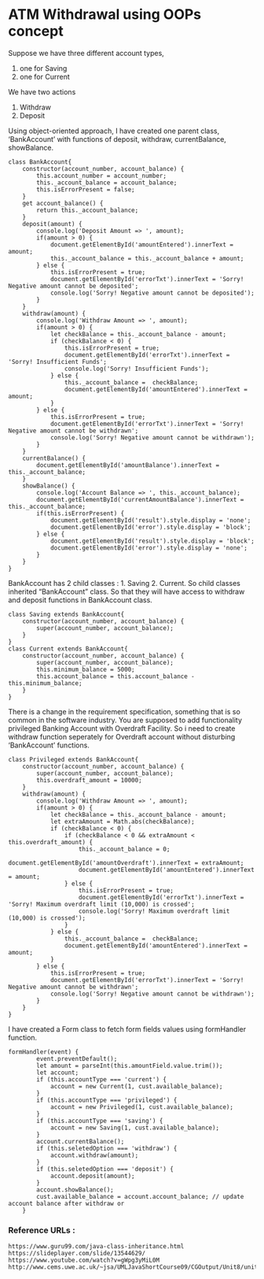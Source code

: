 # ATM Withdrawal using OOPs concept

Suppose we have three different account types, 
1. one for Saving 
2. one for Current

We have two actions 
1. Withdraw
2. Deposit

Using object-oriented approach, I have created one parent class, ‘BankAccount’ with functions of deposit, withdraw, currentBalance, showBalance. 

```
class BankAccount{
    constructor(account_number, account_balance) {
        this.account_number = account_number;
        this._account_balance = account_balance;
        this.isErrorPresent = false;
    }
    get account_balance() {
        return this._account_balance;
    }
    deposit(amount) {
        console.log('Deposit Amount => ', amount);
        if(amount > 0) {
            document.getElementById('amountEntered').innerText = amount;
            this._account_balance = this._account_balance + amount;
        } else {
            this.isErrorPresent = true;
            document.getElementById('errorTxt').innerText = 'Sorry! Negative amount cannot be deposited';
            console.log('Sorry! Negative amount cannot be deposited');
        }
    }
    withdraw(amount) {
        console.log('Withdraw Amount => ', amount);
        if(amount > 0) {            
            let checkBalance = this._account_balance - amount;
            if (checkBalance < 0) {
                this.isErrorPresent = true;
                document.getElementById('errorTxt').innerText = 'Sorry! Insufficient Funds';
                console.log('Sorry! Insufficient Funds');
            } else {
                this._account_balance =  checkBalance;
                document.getElementById('amountEntered').innerText = amount;                
            }
        } else {
            this.isErrorPresent = true;
            document.getElementById('errorTxt').innerText = 'Sorry! Negative amount cannot be withdrawn';
            console.log('Sorry! Negative amount cannot be withdrawn');
        }        
    }
    currentBalance() {
        document.getElementById('amountBalance').innerText = this._account_balance;
    }
    showBalance() {
        console.log('Account Balance => ', this._account_balance);
        document.getElementById('currentAmountBalance').innerText = this._account_balance;  
        if(this.isErrorPresent) {
            document.getElementById('result').style.display = 'none';
            document.getElementById('error').style.display = 'block';
        } else {
            document.getElementById('result').style.display = 'block';
            document.getElementById('error').style.display = 'none';
        }              
    }
}
```
BankAccount has 2 child classes : 1. Saving 2. Current. So child classes inherited “BankAccount” class. So that they will have access to withdraw and deposit functions in BankAccount class.

```
class Saving extends BankAccount{
    constructor(account_number, account_balance) {
        super(account_number, account_balance);
    }
}
class Current extends BankAccount{
    constructor(account_number, account_balance) {
        super(account_number, account_balance);
        this.minimum_balance = 5000;
        this.account_balance = this.account_balance - this.minimum_balance;
    }
}
```

There is a change in the requirement specification, something that is so common in the software industry. You are supposed to add functionality privileged Banking Account with Overdraft Facility. So i need to create withdraw function seperately for Overdraft account without disturbing ‘BankAccount’ functions.

```
class Privileged extends BankAccount{
    constructor(account_number, account_balance) {
        super(account_number, account_balance);
        this.overdraft_amount = 10000;
    }
    withdraw(amount) {
        console.log('Withdraw Amount => ', amount);
        if(amount > 0) {            
            let checkBalance = this._account_balance - amount;
            let extraAmount = Math.abs(checkBalance);
            if (checkBalance < 0) {                
                if (checkBalance < 0 && extraAmount < this.overdraft_amount) {
                    this._account_balance = 0;
                    document.getElementById('amountOverdraft').innerText = extraAmount;
                    document.getElementById('amountEntered').innerText = amount;
                } else {
                    this.isErrorPresent = true;
                    document.getElementById('errorTxt').innerText = 'Sorry! Maximum overdraft limit (10,000) is crossed';
                    console.log('Sorry! Maximum overdraft limit (10,000) is crossed');                   
                }
            } else {
                this._account_balance =  checkBalance;
                document.getElementById('amountEntered').innerText = amount;
            }
        } else {
            this.isErrorPresent = true;
            document.getElementById('errorTxt').innerText = 'Sorry! Negative amount cannot be withdrawn';
            console.log('Sorry! Negative amount cannot be withdrawn');
        }        
    }
}
```
I have created a Form class to fetch form fields values using formHandler function.
```
formHandler(event) {
        event.preventDefault();
        let amount = parseInt(this.amountField.value.trim()); 
        let account;
        if (this.accountType === 'current') {
            account = new Current(1, cust.available_balance);
        }
        if (this.accountType === 'privileged') {
            account = new Privileged(1, cust.available_balance);
        }
        if (this.accountType === 'saving') {
            account = new Saving(1, cust.available_balance);
        }
        account.currentBalance();
        if (this.seletedOption === 'withdraw') {            
            account.withdraw(amount);
        }
        if (this.seletedOption === 'deposit') {
            account.deposit(amount);
        }
        account.showBalance();
        cust.available_balance = account.account_balance; // update account balance after withdraw or 
    }
```

### Reference URLs :

```
https://www.guru99.com/java-class-inheritance.html
https://slideplayer.com/slide/13544629/
https://www.youtube.com/watch?v=gWpg3yMiL0M
http://www.cems.uwe.ac.uk/~jsa/UMLJavaShortCourse09/CGOutput/Unit8/unit8(0809)/page_06.htm
```